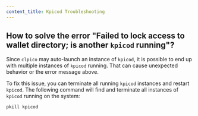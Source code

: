 ```yaml
---
content_title: Kpicod Troubleshooting
---
```


## How to solve the error "Failed to lock access to wallet directory; is another `kpicod` running"?

Since `clpico` may auto-launch an instance of `kpicod`, it is possible to end up with multiple instances of `kpicod` running. That can cause unexpected behavior or the error message above.

To fix this issue, you can terminate all running `kpicod` instances and restart `kpicod`. The following command will find and terminate all instances of `kpicod` running on the system:

```sh
pkill kpicod
```
